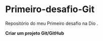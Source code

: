 # Primeiro-desafio-Git

Repositório do meu Primeiro desafio na Dio .


**Criar um projeto Git/GitHub**
